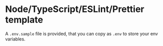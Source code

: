 # Node/TypeScript/ESLint/Prettier template

A `.env.sample` file is provided, that you can copy as `.env` to store your env variables.

